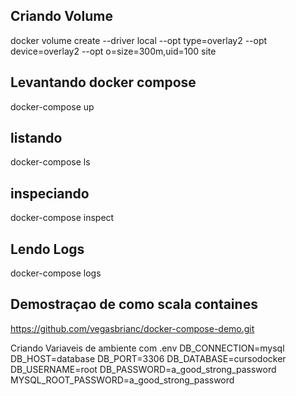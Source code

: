 ## Criando Volume

docker volume create --driver local --opt type=overlay2 --opt device=overlay2 --opt o=size=300m,uid=100 site

## Levantando docker compose
docker-compose up 

## listando 
docker-compose ls 

## inspeciando
docker-compose inspect

## Lendo Logs
docker-compose logs

## Demostraçao de como scala containes
https://github.com/vegasbrianc/docker-compose-demo.git

Criando Variaveis de ambiente com .env
DB_CONNECTION=mysql
DB_HOST=database
DB_PORT=3306
DB_DATABASE=cursodocker
DB_USERNAME=root
DB_PASSWORD=a_good_strong_password
MYSQL_ROOT_PASSWORD=a_good_strong_password

